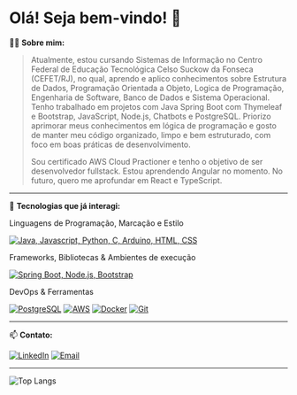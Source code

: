 # Olá! Seja bem-vindo! 👋

🙋‍♂️ **Sobre mim:**  
> Atualmente, estou cursando Sistemas de Informação no Centro Federal de Educação Tecnológica Celso Suckow da Fonseca (CEFET/RJ), no qual, aprendo e aplico conhecimentos sobre Estrutura de Dados, Programação Orientada a Objeto, Logica de Programação, Engenharia de Software, Banco de Dados e Sistema Operacional. Tenho trabalhado em projetos com Java Spring Boot com Thymeleaf e Bootstrap, JavaScript, Node.js, Chatbots e PostgreSQL. Priorizo aprimorar meus conhecimentos em lógica de programação e gosto de manter meu código organizado, limpo e bem estruturado, com foco em boas práticas de desenvolvimento.
>
> Sou certificado AWS Cloud Practioner e tenho o objetivo de ser desenvolvedor fullstack. Estou aprendendo Angular no momento. No futuro, quero me aprofundar em React e TypeScript.

---
🚀 **Tecnologias que já interagi:**  

Linguagens de Programação, Marcação e Estilo

[![Java, Javascript, Python, C, Arduino, HTML, CSS](https://skillicons.dev/icons?i=java,js,python,c,arduino,html,css)](https://skillicons.dev)

<!-- ![Java](https://img.shields.io/badge/Java-ED8B00?style=for-the-badge&logo=openjdk&logoColor=white)
![JavaScript](https://img.shields.io/badge/JavaScript-F7DF1E?style=for-the-badge&logo=javascript&logoColor=black)
![C](https://img.shields.io/badge/C-00599C?style=for-the-badge&logo=c&logoColor=white)
![Arduino](https://img.shields.io/badge/Arduino-00979D?style=for-the-badge&logo=arduino&logoColor=white) -->

Frameworks, Bibliotecas & Ambientes de execução

[![Spring Boot, Node.js, Bootstrap](https://skillicons.dev/icons?i=spring,nodejs,bootstrap)](https://skillicons.dev)

<!-- ![Spring Boot](https://img.shields.io/badge/Spring_Boot-6DB33F?style=for-the-badge&logo=spring-boot&logoColor=white)
![Bootstrap](https://img.shields.io/badge/Bootstrap-7952B3?style=for-the-badge&logo=bootstrap&logoColor=fff)
![Thymeleaf](https://img.shields.io/badge/Thymeleaf-005F0F?style=for-the-badge&logo=thymeleaf&logoColor=white) -->


DevOps & Ferramentas

[![PostgreSQL](https://skillicons.dev/icons?i=postgresql)](https://skillicons.dev)
[![AWS](https://skillicons.dev/icons?i=aws)](https://skillicons.dev)
[![Docker](https://skillicons.dev/icons?i=docker)](https://skillicons.dev)
[![Git](https://skillicons.dev/icons?i=git)](https://skillicons.dev)

<!-- ![PostgreSQL](https://img.shields.io/badge/PostgreSQL-336791?style=for-the-badge&logo=postgresql&logoColor=white)
![Amazon Web Services](https://img.shields.io/badge/AWS-232F3E?style=for-the-badge&logo=amazonwebservices&logoColor=white)
![Docker](https://img.shields.io/badge/Docker-2496ED?style=for-the-badge&logo=docker&logoColor=white)
![Git](https://img.shields.io/badge/Git-F05032?style=for-the-badge&logo=git&logoColor=white) -->



---
📫 **Contato:**

[![LinkedIn](https://img.shields.io/badge/LinkedIn-0077B5?style=for-the-badge&logo=linkedin&logoColor=white)](https://www.linkedin.com/in/israelcunha/)
[![Email](https://img.shields.io/badge/Email-D14836?style=for-the-badge&logo=gmail&logoColor=white)](mailto:israelcunhaolive@gmail.com)

---
![Top Langs](https://github-readme-stats.vercel.app/api/top-langs/?username=israelhub&layout=compact&theme=transparent&text_color=FFFFFF&title_color=FFFFFF)
<!--
**israelhub/israelhub** is a ✨ _special_ ✨ repository because its `README.md` (this file) appears on your GitHub profile.

Here are some ideas to get you started:

- 🔭 I’m currently working on ...
- 🌱 I’m currently learning ...
- 👯 I’m looking to collaborate on ...
- 🤔 I’m looking for help with ...
- 💬 Ask me about ...
- 📫 How to reach me: ...
- 😄 Pronouns: ...
- ⚡ Fun fact: ...
-->
